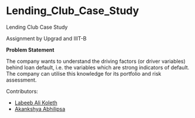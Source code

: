 # Lending_Club_Case_Study

Lending Club Case Study

Assignment by Upgrad and IIIT-B

**Problem Statement**

The company wants to understand the driving factors (or driver variables) behind loan default, i.e. the variables which are strong indicators of default.  The company can utilise this knowledge for its portfolio and risk assessment.

Contributors:

* [Labeeb Ali Koleth](https://github.com/LabeebAli97)
* [Akankshya Abhilipsa](https://github.com/Aabhilipsa)